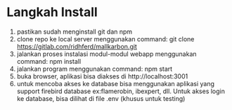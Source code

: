 <h1>Langkah Install</h1>

1. pastikan sudah menginstall git dan npm
2. clone repo ke local server menggunakan command: git clone https://gitlab.com/ridhferd/mallkarbon.git
3. jalankan proses instalasi modul-modul webapp menggunakan command: npm install
4. jalankan program menggunakan command: npm start
5. buka browser, aplikasi bisa diakses di http://localhost:3001
6. untuk mencoba akses ke database bisa menggunakan aplikasi yang support firebird database ex:flamerobin, ibexpert, dll. Untuk akses login ke database, bisa dilihat di file .env (khusus untuk testing)
